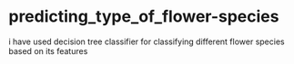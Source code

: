 # predicting_type_of_flower-species
i have used decision tree classifier for classifying different flower species based on its features
